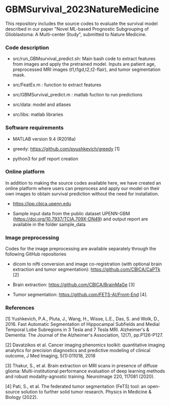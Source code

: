 # GBMSurvival_2023NatureMedicine


This repository includes the source codes to evaluate the survival model described in our paper
"Novel ML-based Prognostic Subgrouping of Glioblastoma: A Multi-center Study", submitted to Nature Medicine.

### Code description

- src/run_GBMsurvival_predict.sh: Main bash code to extract features from images and apply the pretrained model.
Inputs are patient age, preprocessed MRI images (t1,t1gd,t2,t2-flair), and tumor segmentation mask. 

- src/FeatEx.m : function to extract features

- src/GBMSurvival_predict.m : matlab fuction to run predictions

- src/data: model and atlases
- src/libs: matlab libraries

### Software requirements

- MATLAB version 9.4 (R2018a)

- greedy: https://github.com/pyushkevich/greedy [1]

- python3 for pdf report creation


### Online platform
In addition to making the source codes available here, we have created an online platform where users can preprocess and apply our model on their own images to obtain survival prediction without the need for installation.

- https://ipp.cbica.upenn.edu

- Sample input data from the public dataset UPENN-GBM (https://doi.org/10.7937/TCIA.709X-DN49) and output report are available in the folder sample_data

### Image preprocessing

Codes for the image preprocessing are available separately through the following GitHub repositories
- dicom to nifti conversion and image co-registration (with optional brain extraction and  tumor segmentation): https://github.com/CBICA/CaPTk [2]

- Brain extraction: https://github.com/CBICA/BrainMaGe [3]

- Tumor segmentation: https://github.com/FETS-AI/Front-End [4].


### References
[1]   Yushkevich, P.A., Pluta, J., Wang, H., Wisse, L.E., Das, S. and Wolk, D., 2016. Fast Automatic Segmentation of Hippocampal Subfields and Medial Temporal Lobe Subregions in 3 Tesla and 7 Tesla MRI. Alzheimer's & Dementia: The Journal of the Alzheimer's Association, 12(7), pp.P126-P127.

[2] Davatzikos et al. Cancer imaging phenomics toolkit: quantitative imaging analytics for precision diagnostics and predictive modeling of clinical outcome, J Med Imaging, 5(1):011018, 2018

[3] Thakur, S., et al. Brain extraction on MRI scans in presence of diffuse glioma: Multi-institutional performance evaluation of deep learning methods and robust modality-agnostic training. NeuroImage 220, 117081 (2020).

[4] Pati, S., et al. The federated tumor segmentation (FeTS) tool: an open-source solution to further solid tumor research. Physics in Medicine & Biology (2022).
